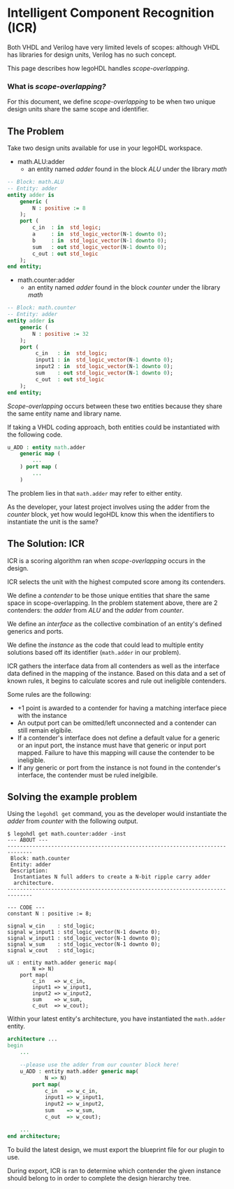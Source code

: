 # Intelligent Component Recognition (ICR)

Both VHDL and Verilog have very limited levels of scopes: although VHDL has libraries for design units, Verilog has no such concept.

This page describes how legoHDL handles _scope-overlapping_.

### What is _scope-overlapping?_

For this document, we define _scope-overlapping_ to be when two unique design units share the same scope and identifier.

## The Problem 

Take two design units available for use in your legoHDL workspace.

- math.ALU:adder
    - an entity named _adder_ found in the block _ALU_ under the library _math_
```VHDL
-- Block: math.ALU
-- Entity: adder
entity adder is 
    generic ( 
        N : positive := 8 
    );
    port (
        c_in  : in  std_logic; 
        a     : in  std_logic_vector(N-1 downto 0);
        b     : in  std_logic_vector(N-1 downto 0);
        sum   : out std_logic_vector(N-1 downto 0);
        c_out : out std_logic
    );
end entity;
```
- math.counter:adder
    - an entity named _adder_ found in the block _counter_ under the library _math_
```VHDL
-- Block: math.counter
-- Entity: adder
entity adder is
    generic ( 
        N : positive := 32
    );
    port (
         c_in   : in  std_logic;
         input1 : in  std_logic_vector(N-1 downto 0);
         input2 : in  std_logic_vector(N-1 downto 0);
         sum    : out std_logic_vector(N-1 downto 0);
         c_out  : out std_logic
    );
end entity;
```

_Scope-overlapping_ occurs between these two entities because they share the same entity name and library name.

If taking a VHDL coding approach, both entities could be instantiated with the following code.

```VHDL
u_ADD : entity math.adder 
    generic map ( 
        ... 
    ) port map ( 
        ... 
    )
```
The problem lies in that `math.adder` may refer to either entity.

As the developer, your latest project involves using the adder from the _counter_ block, yet how would legoHDL know this when the identifiers to instantiate the unit is the same?

## The Solution: ICR

ICR is a scoring algorithm ran when _scope-overlapping_ occurs in the design. 

ICR selects the unit with the highest computed score among its contenders. 

We define a _contender_ to be those unique entities that share the same space in scope-overlapping. In the problem statement above, there are 2 contenders: the _adder_ from _ALU_ and the _adder_ from _counter_.

We define an _interface_ as the collective combination of an entity's defined generics and ports.

We define the _instance_ as the code that could lead to multiple entity solutions based off its identifier (`math.adder` in our problem). 

ICR gathers the interface data from all contenders as well as the interface data defined in the mapping of the instance. Based on this data and a set of known rules, it begins to calculate scores and rule out ineligible contenders.

Some rules are the following:
- +1 point is awarded to a contender for having a matching interface piece with the instance
- An output port can be omitted/left unconnected and a contender can still remain elgibile.
- If a contender's interface does not define a default value for a generic or an input port, the instance must have that generic or input port mapped. Failure to have this mapping will cause the contender to be ineligible.
- If any generic or port from the instance is not found in the contender's interface, the contender must be ruled inelgibile.

## Solving the example problem

Using the `legohdl get` command, you as the developer would instantiate the _adder_ from _counter_ with the following output.

```
$ legohdl get math.counter:adder -inst
--- ABOUT ---
------------------------------------------------------------------------------
 Block: math.counter
 Entity: adder
 Description:
  Instantiates N full adders to create a N-bit ripple carry adder
  architecture.
------------------------------------------------------------------------------

--- CODE ---
constant N : positive := 8;

signal w_cin    : std_logic;
signal w_input1 : std_logic_vector(N-1 downto 0);
signal w_input1 : std_logic_vector(N-1 downto 0);
signal w_sum    : std_logic_vector(N-1 downto 0);
signal w_cout   : std_logic;

uX : entity math.adder generic map(
        N => N)
    port map(
        c_in   => w_c_in,
        input1 => w_input1,
        input2 => w_input2,
        sum    => w_sum,
        c_out  => w_cout);
```

Within your latest entity's architecture, you have instantiated the `math.adder` entity.

```VHDL
architecture ...
begin
    ...

    --please use the adder from our counter block here!
    u_ADD : entity math.adder generic map(
            N => N)
        port map(
            c_in   => w_c_in,
            input1 => w_input1,
            input2 => w_input2,
            sum    => w_sum,
            c_out  => w_cout);

    ...
end architecture;
```

To build the latest design, we must export the blueprint file for our plugin to use.

During export, ICR is ran to determine which contender the given instance should belong to in order to complete the design hierarchy tree.